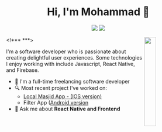 
<h1 align="center">Hi, I'm Mohammad 👋</h1>
<p align="center">
    <a href="https://www.linkedin.com/in/mohamedabkal"><img src="https://img.shields.io/badge/Linkedin-%230177B5?style=flat&logo=linkedin&logoColor=white"/></a>
    <a href="mailto:mohamed.abqal@gmail.com"><img src="https://img.shields.io/badge/Gmail-%23E4415F?style=flat&logo=gmail&logoColor=white"/></a>
  </p>
  
  <!***
  <img src="https://github.com/mohamedabusrea/mohamedabusrea/blob/master/profile-img.png" align="right" width="25%"/>
  ***>

I'm a software developer who is passionate about creating delightful user experiences. Some technologies I enjoy working with include Javascript, React Native, and Firebase.

- 🔭 I'm a full-time freelancing software developer
- 🔍 Most recent project I've worked on: 
  - [Local Masjid App - (IOS version)](https://apple.co/2F7v51K)
  - Filter App ([Android version](https://play.google.com/store/apps/details?id=com.joinfilter.customer)
- 💬 Ask me about **React Native and Frontend**
